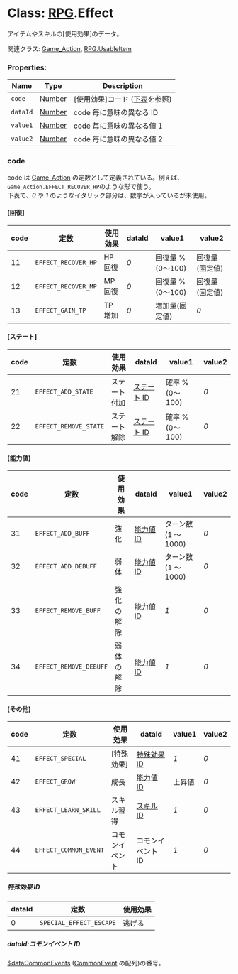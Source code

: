 # Class: [RPG](RPG.md).Effect

アイテムやスキルの[使用効果]のデータ。

関連クラス: [Game_Action](Game_Action.md), [RPG.UsableItem](RPG.UsableItem.md)

### Properties:

| Name     | Type                | Description                                          |
| -------- | ------------------- | ---------------------------------------------------- |
| `code`   | [Number](Number.md) | [使用効果]コード \([下表](RPG.Effect.md#code)を参照) |
| `dataId` | [Number](Number.md) | code 毎に意味の異なる ID                             |
| `value1` | [Number](Number.md) | code 毎に意味の異なる値 1                            |
| `value2` | [Number](Number.md) | code 毎に意味の異なる値 2                            |

### code

code は [Game_Action](Game_Action.md) の定数として定義されている。例えば、<code>Game_Action.EFFECT_RECOVER_HP</code>のような形で使う。<br />
下表で、_0_ や _1_ のようなイタリック部分は、数字が入っているが未使用。

#### [回復]

| code | 定数                | 使用効果 | dataId | value1            | value2          |
| ---- | ------------------- | -------- | ------ | ----------------- | --------------- |
| 11   | `EFFECT_RECOVER_HP` | HP 回復  | _0_    | 回復量 % (0〜100) | 回復量 (固定値) |
| 12   | `EFFECT_RECOVER_MP` | MP 回復  | _0_    | 回復量 % (0〜100) | 回復量 (固定値) |
| 13   | `EFFECT_GAIN_TP`    | TP 増加  | _0_    | 増加量(固定値)    | _0_             |

#### [ステート]

| code | 定数                  | 使用効果     | dataId                                 | value1          | value2 |
| ---- | --------------------- | ------------ | -------------------------------------- | --------------- | ------ |
| 21   | `EFFECT_ADD_STATE`    | ステート付加 | [ステート ID](RPG.State.md#ステートID) | 確率 % (0〜100) | _0_    |
| 22   | `EFFECT_REMOVE_STATE` | ステート解除 | [ステート ID](RPG.State.md#ステートID) | 確率 % (0〜100) | _0_    |

#### [能力値]

| code | 定数                   | 使用効果   | dataId                             | value1              | value2 |
| ---- | ---------------------- | ---------- | ---------------------------------- | ------------------- | ------ |
| 31   | `EFFECT_ADD_BUFF`      | 強化       | [能力値 ID](RPG.Enemy.md#能力値id) | ターン数(1 ～ 1000) | _0_    |
| 32   | `EFFECT_ADD_DEBUFF`    | 弱体       | [能力値 ID](RPG.Enemy.md#能力値id) | ターン数(1 ～ 1000) | _0_    |
| 33   | `EFFECT_REMOVE_BUFF`   | 強化の解除 | [能力値 ID](RPG.Enemy.md#能力値id) | _1_                 | _0_    |
| 34   | `EFFECT_REMOVE_DEBUFF` | 弱体の解除 | [能力値 ID](RPG.Enemy.md#能力値id) | _1_                 | _0_    |

#### [その他]

| code | 定数                  | 使用効果       | dataId                                  | value1 | value2 |
| ---- | --------------------- | -------------- | --------------------------------------- | ------ | ------ |
| 41   | `EFFECT_SPECIAL`      | [特殊効果]     | [特殊効果 ID](RPG.Effect.md#特殊効果id) | _1_    | _0_    |
| 42   | `EFFECT_GROW`         | 成長           | [能力値 ID](RPG.Enemy.md#能力値id)      | 上昇値 | _0_    |
| 43   | `EFFECT_LEARN_SKILL`  | スキル習得     | [スキル ID](RPG.Skill.md#スキルid)      | _1_    | _0_    |
| 44   | `EFFECT_COMMON_EVENT` | コモンイベント | コモンイベント ID                       | _1_    | _0_    |

##### 特殊効果 ID

| dataId | 定数                    | 使用効果 |
| ------ | ----------------------- | -------- |
| 0      | `SPECIAL_EFFECT_ESCAPE` | 逃げる   |

##### dataId:コモンイベント ID

[$dataCommonEvents](global.md#datacommonevents-arrayrpgcommonevent) ([CommonEvent](RPG.CommonEvent.md) の配列)の番号。
